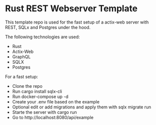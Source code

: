 # Rust REST Webserver Template

This template repo is used for the fast setup of a actix-web server with REST, SQLx and Postgres under the hood.

The following technologies are used:

* Rust
* Actix-Web
* GraphQL
* SQLX
* Postgres

For a fast setup:

* Clone the repo
* Run cargo install sqlx-cli
* Run docker-compose up -d
* Create your .env file based on the example
* Optional edit or add migrations and apply them with sqlx migrate run
* Starte the server with cargo run
* Go to http://localhost:8080/api/example

